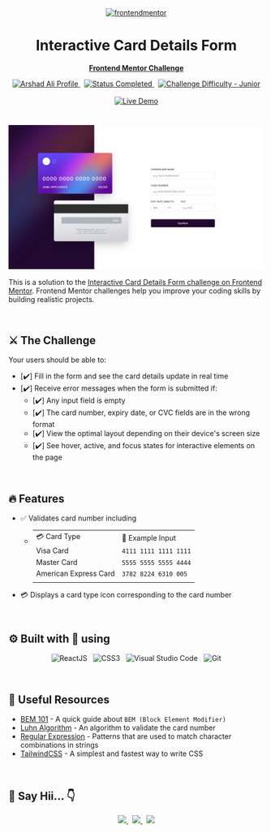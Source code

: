 <!-- FEM Logo -->
<div align="center">

  <a href="https://frontendmentor.io">
    <img src="https://www.frontendmentor.io/static/images/logo-mobile.svg" alt="frontendmentor" width="80">
  </a>

  <h1 align="center">Interactive Card Details Form</h1>
  <p align="center">
    <a href="https://www.frontendmentor.io/solutions/four-card-feature-section-tailwind-css-GujLxoYMHb"><strong>Frontend Mentor Challenge</strong></a>
    <br />
  </p>
</div>

<!-- Bagdes -->
<div align="center">
  <!-- Profile -->
  <a href="https://www.frontendmentor.io/profile/IamArshadAli">
    <img src="https://img.shields.io/badge/Profile-Arshad%20Ali-004182?style=for-the-badge&logo=frontendmentor" alt="Arshad Ali Profile">
  </a> &nbsp;
  <!-- Status -->
    <a href="#">
    <img src="https://img.shields.io/badge/Status-Completed-brightgreen?style=for-the-badge" alt="Status Completed">
  </a> &nbsp;
  <!-- Difficulty -->
    <a href="https://www.frontendmentor.io/challenges?difficulty=2"  >
    <img src="https://img.shields.io/badge/Difficulty-Junior-AAD742?style=for-the-badge&logo=frontendmentor" alt="Challenge Difficulty - Junior">
  </a>
</div>

<br />
<!-- Live Site -->
<div align="center">

  <a href="https://front-end-mentor-solutions-eight.vercel.app/">
    <img src="https://img.shields.io/badge/Live_Demo->-9757f1?style=for-the-badge" alt="Live Demo">
  </a>

</div>

#
<!-- Screenshot -->
<div align="center">
  <a href="https://front-end-mentor-solutions-eight.vercel.app/" title="Click to see Live Site">
    <img src="./src/assets/design/screenshot.png" />
  </a>
</div>

This is a solution to the [Interactive Card Details Form challenge on Frontend Mentor](https://www.frontendmentor.io/challenges/interactive-card-details-form-XpS8cKZDWw). Frontend Mentor challenges help you improve your coding skills by building realistic projects.

<br />

## ⚔️ The Challenge

Your users should be able to:

- [✔️] Fill in the form and see the card details update in real time
- [✔️] Receive error messages when the form is submitted if:
    - [✔️] Any input field is empty
    - [✔️] The card number, expiry date, or CVC fields are in the wrong format
    - [✔️] View the optimal layout depending on their device's screen size
    - [✔️] See hover, active, and focus states for interactive elements on the page


<br />

## 🔥 Features

- ✅ Validates card number including
    - |||
      | :---- | :---- |
      | 💳 Card Type | 🔢 Example Input |
      | Visa Card | `4111 1111 1111 1111` |
      | Master Card | `5555 5555 5555 4444` |
      | American Express Card | `3782 8224 6310 005` |
      |||

- 💳 Displays a card type icon corresponding to the card number

<br />

## ⚙️ Built with 🤍 using
<div align="center">

 ![ReactJS](https://img.shields.io/badge/ReactJS-%231572B6.svg?style=for-the-badge&logo=react&logoColor=white) &nbsp; ![CSS3](https://img.shields.io/badge/TailwindCSS-%239757e6.svg?style=for-the-badge&logo=tailwindcss&logoColor=white) &nbsp; ![Visual Studio Code](https://img.shields.io/badge/VS%20Code-0078d7.svg?style=for-the-badge&logo=visual-studio-code&logoColor=white) &nbsp; ![Git](https://img.shields.io/badge/Git-F05032?style=for-the-badge&logo=git&logoColor=white)

</div>

<br />

## 📑 Useful Resources

- [BEM 101](https://css-tricks.com/bem-101/) - A quick guide about `BEM (Block Element Modifier)`
- [Luhn Algorithm](https://en.wikipedia.org/wiki/Luhn_algorithm) - An algorithm to validate the card number
- [Regular Expression](https://developer.mozilla.org/en-US/docs/Web/JavaScript/Guide/Regular_expressions) - Patterns that are used to match character combinations in strings
- [TailwindCSS](https://tailwindcss.com/docs/installation) - A simplest and fastest way to write CSS

<br />

## 👋 Say Hii... 👇

<p align="center">
  <a href="https://www.frontendmentor.io/profile/IAmArshadAli">
    <img src="https://img.shields.io/badge/FrontendMentor-1572B6?style=for-the-badge&logo=frontendmentor&logoColor=white">
  </a> &nbsp;
  <a href="https://github.com/IAmArshadAli">
    <img src="https://img.shields.io/badge/Github-9757e6?style=for-the-badge&logo=github&logoColor=white">
   </a> &nbsp;
  <a href="https://www.linkedin.com/in/arshadalikaldane">
    <img src="https://img.shields.io/badge/Linkedin-004182?style=for-the-badge&logo=linkedin&logoColor=white">
  </a>
</p>
